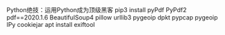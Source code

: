 Python绝技：运用Python成为顶级黑客
pip3 install pyPdf PyPdf2 pdf==2020.1.6 BeautifulSoup4 pillow urllib3 pygeoip dpkt pypcap pygeoip IPy cookiejar
apt install exiftool
